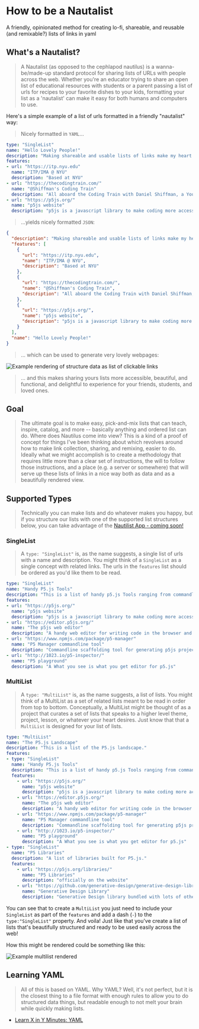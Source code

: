 # How to be a Nautalist
A friendly, opinionated method for creating lo-fi, shareable, and reusable (and remixable?) lists of links in yaml

## What's a Nautalist?
> A Nautalist (as opposed to the cephlapod nautilus) is a wanna-be/made-up standard protocol for sharing lists of URLs with people across the web. Whether you're an educator trying to share an open list of educational resources with students or a parent passing a list of urls for recipes to your favorite dishes to your kids, formatting your list as a 'nautalist' can make it easy for both humans and computers to use.

Here's a simple example of a list of urls formatted in a friendly "nautalist" way:

> Nicely formatted in `YAML`...

```yaml
type: "SingleList"
name: "Hello Lovely People!"
description: "Making shareable and usable lists of links make my heart warm"
features:
- url: "https://itp.nyu.edu"
  name: "ITP/IMA @ NYU"
  description: "Based at NYU"
- url: "https://thecodingtrain.com/"
  name: "@Shiffman's Coding Train"
  description: "All aboard the Coding Train with Daniel Shiffman, a YouTube channel dedicated to beginner-friendly creative coding tutorials and challenges."
- url: "https://p5js.org/"
  name: "p5js website"
  description: "p5js is a javascript library to make coding more accessible to everyone"
```

> ...yields nicely formatted `JSON`:

```json
{
  "description": "Making shareable and usable lists of links make my heart warm", 
  "features": [
    {
      "url": "https://itp.nyu.edu", 
      "name": "ITP/IMA @ NYU", 
      "description": "Based at NYU"
    }, 
    {
      "url": "https://thecodingtrain.com/", 
      "name": "@Shiffman's Coding Train", 
      "description": "All aboard the Coding Train with Daniel Shiffman, a YouTube channel dedicated to beginner-friendly creative coding tutorials and challenges."
    }, 
    {
      "url": "https://p5js.org/", 
      "name": "p5js website", 
      "description": "p5js is a javascript library to make coding more accessible to everyone"
    }
  ], 
  "name": "Hello Lovely People!"
}
```

> ... which can be used to generate very lovely webpages:

![Example rendering of structure data as list of clickable links](assets/example-list.png)


> ... and this makes sharing yours lists more accessible, beautiful, and functional, and delightful to experience for your friends, students, and loved ones. 



## Goal
> The ultimate goal is to make easy, pick-and-mix lists that can teach, inspire, catalog, and more -- basically anything and ordered list can do. Where does Nautilus come into view? This is a kind of a proof of concept for things I've been thinking about which revolves around how to make link collection, sharing, and remixing, easier to do. Ideally what we might accomplish is to create a methodology that requires little more than a clear set of instructions, the will to follow those instructions, and a place (e.g. a server or somewhere) that will serve up these lists of links in a nice way both as data and as a beautifully rendered view. 


## Supported Types
> Technically you can make lists and do whatever makes you happy, but if you structure our lists with one of the supported list structures below, you can take advantage of the [Nautilist App - coming soon!](#)

### SingleList
> A `type: "SingleList"` is, as the name suggests, a single list of urls with a name and description. You might think of a `SingleList` as a single concept with related links. The urls in the `features` list should be ordered as you'd like them to be read.

```yaml
type: "SingleList"
name: "Handy P5.js Tools"
description: "This is a list of handy p5.js Tools ranging from commandline tools, project generators, and web editors."
features:
- url: "https://p5js.org/"
  name: "p5js website"
  description: "p5js is a javascript library to make coding more accessible to everyone"
- url: "https://editor.p5js.org/"
  name: "The p5js web editor"
  description: "A handy web editor for writing code in the browser and seeing your magic come alive"
- url: "https://www.npmjs.com/package/p5-manager"
  name: "P5 Manager commandline tool"
  description: "Commandline scaffolding tool for generating p5js projects"
- url: "http://1023.io/p5-inspector/"
  name: "P5 playground"
  description: "A What you see is what you get editor for p5.js"
```


### MultiList
> A `type: "MultiList"` is, as the name suggests, a list of lists. You might think of a MultiList as a set of related lists meant to be read in order from top to bottom. Conceptually, a MultiList might be thought of as a project that curates a set of lists that speaks to a higher level theme, project, lesson, or whatever your heart desires. Just know that that a `MultiList` is designed for your list of lists.

```yaml
type: "MultiList"
name: "The P5.js Landscape"
description: "This is a list of the P5.js landscape."
features:
- type: "SingleList" 
  name: "Handy P5.js Tools"
  description: "This is a list of handy p5.js Tools ranging from commandline tools, project generators, and web editors."
  features:
    - url: "https://p5js.org/"
      name: "p5js website"
      description: "p5js is a javascript library to make coding more accessible to everyone"
    - url: "https://editor.p5js.org/"
      name: "The p5js web editor"
      description: "A handy web editor for writing code in the browser and seeing your magic come alive"
    - url: "https://www.npmjs.com/package/p5-manager"
      name: "P5 Manager commandline tool"
      description: "Commandline scaffolding tool for generating p5js projects"
    - url: "http://1023.io/p5-inspector/"
      name: "P5 playground"
      description: "A What you see is what you get editor for p5.js"
- type: "SingleList"
  name: "P5 Libraries"
  description: "A list of libraries built for P5.js."
  features:
    - url: "https://p5js.org/libraries/"
      name: "P5 Libraries"
      description: "officially on the website"
    - url: "https://github.com/generative-design/generative-design-library.js"
      name: "Generative Design Library"
      description: "Generative Design library bundled with lots of other tools built for p5.js"
```

You can see that to create a `MultiList` you just need to include your `SingleList` as part of the `features` and add a dash (`-`) to the `type:"SingleList"` property. And voila! Just like that you've create a list of lists that's beautifully structured and ready to be used easily across the web!

How this might be rendered could be something like this:

![Example multilist rendered](assets/example-multilist.png)

## Learning YAML
> All of this is based on YAML. Why YAML? Well, it's not perfect, but it is the closest thing to a file format with enough rules to allow you to do structured data things, but readable enough to not melt your brain while quickly making lists.

- [Learn X in Y Minutes: YAML](https://learnxinyminutes.com/docs/yaml/)

